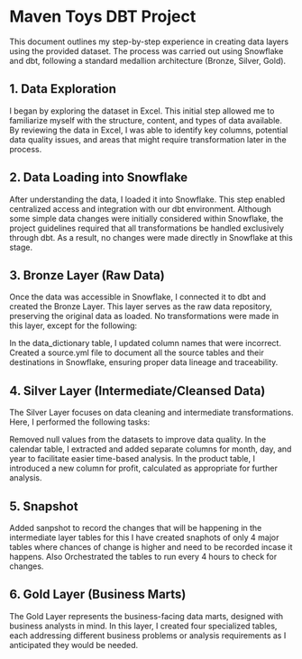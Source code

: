 # Maven Toys DBT Project
This document outlines my step-by-step experience in creating data layers using the provided dataset. The process was carried out using Snowflake and dbt, following a standard medallion architecture (Bronze, Silver, Gold).

## 1. Data Exploration
I began by exploring the dataset in Excel. This initial step allowed me to familiarize myself with the structure, content, and types of data available. By reviewing the data in Excel, I was able to identify key columns, potential data quality issues, and areas that might require transformation later in the process.

## 2. Data Loading into Snowflake
After understanding the data, I loaded it into Snowflake. This step enabled centralized access and integration with our dbt environment. Although some simple data changes were initially considered within Snowflake, the project guidelines required that all transformations be handled exclusively through dbt. As a result, no changes were made directly in Snowflake at this stage.

## 3. Bronze Layer (Raw Data)
Once the data was accessible in Snowflake, I connected it to dbt and created the Bronze Layer. This layer serves as the raw data repository, preserving the original data as loaded. No transformations were made in this layer, except for the following:

In the data_dictionary table, I updated column names that were incorrect.
Created a source.yml file to document all the source tables and their destinations in Snowflake, ensuring proper data lineage and traceability.
## 4. Silver Layer (Intermediate/Cleansed Data)
The Silver Layer focuses on data cleaning and intermediate transformations. Here, I performed the following tasks:

Removed null values from the datasets to improve data quality.
In the calendar table, I extracted and added separate columns for month, day, and year to facilitate easier time-based analysis.
In the product table, I introduced a new column for profit, calculated as appropriate for further analysis.

## 5. Snapshot
Added sanpshot to record the changes that will be happening in the intermediate layer tables for this I have created snaphots of only 4 major tables where chances of change is higher and need to be recorded incase it happens.
Also Orchestrated the tables to run every 4 hours to check for changes.

## 6. Gold Layer (Business Marts)
The Gold Layer represents the business-facing data marts, designed with business analysts in mind. In this layer, I created four specialized tables, each addressing different business problems or analysis requirements as I anticipated they would be needed.